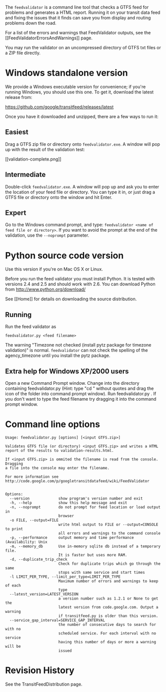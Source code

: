The `feedvalidator` is a command line tool that checks a GTFS feed for problems and generates a HTML report.  Running it on your transit data feed and fixing the issues that it finds can save you from display and routing problems down the road.

For a list of the errors and warnings that FeedValidator outputs, see the [[FeedValidatorErrorsAndWarnings]] page.

You may run the validator on an uncompressed directory of GTFS txt files or a ZIP file directly.

# Windows standalone version

We provide a Windows executable version for convenience; if you're running Windows, you should use this one.  To get it, download the latest release from:

https://github.com/google/transitfeed/releases/latest

Once you have it downloaded and unzipped, there are a few ways to run it:

## Easiest

Drag a GTFS zip file or directory onto `feedvalidator.exe`.  A window will pop up with the result of the validation test:

[[validation-complete.png]]

## Intermediate

Double-click `feedvalidator.exe`.  A window will pop up and ask you to enter the location of your feed file or directory.  You can type it in, or just drag a GTFS file or directory onto the window and hit Enter.

## Expert

Go to the Windows command prompt, and type: `feedvalidator <name of feed file or directory>`.  If you want to avoid the prompt at the end of the validation, use the `--noprompt` parameter.

# Python source code version

Use this version if you're on Mac OS X or Linux.

Before you run the feed validator you must install Python. It is tested with versions 2.4 and 2.5 and should work with 2.6. You can download Python from http://www.python.org/download/

See [[Home]] for details on downloading the source distribution.

## Running

Run the feed validator as

```
feedvalidator.py <feed filename>
```

The warning "Timezone not checked (install pytz package for timezone validation)" is normal. `feedvalidator` can not check the spelling of the agency_timezone until you install the pytz package.


## Extra help for Windows XP/2000 users

Open a new Command Prompt window. Change into the directory containing feedvalidator.py (Hint: type "cd " without quotes and drag the icon of the folder into command prompt window). Run feedvalidator.py <feed filename>. If you don't want to type the feed filename try dragging it into the command prompt window.

# Command line options

```
Usage: feedvalidator.py [options] [<input GTFS.zip>]

Validates GTFS file (or directory) <input GTFS.zip> and writes a HTML
report of the results to validation-results.html.

If <input GTFS.zip> is ommited the filename is read from the console. Dragging
a file into the console may enter the filename.

For more information see
http://code.google.com/p/googletransitdatafeed/wiki/FeedValidator


Options:
  --version             show program's version number and exit
  -h, --help            show this help message and exit
  -n, --noprompt        do not prompt for feed location or load output in
                        browser
  -o FILE, --output=FILE
                        write html output to FILE or --output=CONSOLE to print
                        all errors and warnings to the command console
  -p, --performance     output memory and time performance (Availability: Unix
  -m, --memory_db       Use in-memory sqlite db instead of a temporary file.
                        It is faster but uses more RAM.
  -d, --duplicate_trip_check
                        Check for duplicate trips which go through the same
                        stops with same service and start times
  -l LIMIT_PER_TYPE, --limit_per_type=LIMIT_PER_TYPE
                        Maximum number of errors and warnings to keep of each
                        type
  --latest_version=LATEST_VERSION
                        a version number such as 1.2.1 or None to get the
                        latest version from code.google.com. Output a warning
                        if transitfeed.py is older than this version.
  --service_gap_interval=SERVICE_GAP_INTERVAL
                        the number of consecutive days to search for with no
                        scheduled service. For each interval with no service
                        having this number of days or more a warning will be
                        issued
```

# Revision History

See the TransitFeedDistribution page.